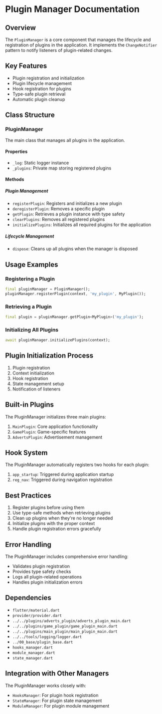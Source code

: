# Plugin Manager Documentation

## Overview
The `PluginManager` is a core component that manages the lifecycle and registration of plugins in the application. It implements the `ChangeNotifier` pattern to notify listeners of plugin-related changes.

## Key Features
- Plugin registration and initialization
- Plugin lifecycle management
- Hook registration for plugins
- Type-safe plugin retrieval
- Automatic plugin cleanup

## Class Structure

### PluginManager
The main class that manages all plugins in the application.

#### Properties
- `_log`: Static logger instance
- `_plugins`: Private map storing registered plugins

#### Methods

##### Plugin Management
- `registerPlugin`: Registers and initializes a new plugin
- `deregisterPlugin`: Removes a specific plugin
- `getPlugin`: Retrieves a plugin instance with type safety
- `clearPlugins`: Removes all registered plugins
- `initializePlugins`: Initializes all required plugins for the application

##### Lifecycle Management
- `dispose`: Cleans up all plugins when the manager is disposed

## Usage Examples

### Registering a Plugin
```dart
final pluginManager = PluginManager();
pluginManager.registerPlugin(context, 'my_plugin', MyPlugin());
```

### Retrieving a Plugin
```dart
final plugin = pluginManager.getPlugin<MyPlugin>('my_plugin');
```

### Initializing All Plugins
```dart
await pluginManager.initializePlugins(context);
```

## Plugin Initialization Process
1. Plugin registration
2. Context initialization
3. Hook registration
4. State management setup
5. Notification of listeners

## Built-in Plugins
The PluginManager initializes three main plugins:
1. `MainPlugin`: Core application functionality
2. `GamePlugin`: Game-specific features
3. `AdvertsPlugin`: Advertisement management

## Hook System
The PluginManager automatically registers two hooks for each plugin:
1. `app_startup`: Triggered during application startup
2. `reg_nav`: Triggered during navigation registration

## Best Practices
1. Register plugins before using them
2. Use type-safe methods when retrieving plugins
3. Clean up plugins when they're no longer needed
4. Initialize plugins with the proper context
5. Handle plugin registration errors gracefully

## Error Handling
The PluginManager includes comprehensive error handling:
- Validates plugin registration
- Provides type safety checks
- Logs all plugin-related operations
- Handles plugin initialization errors

## Dependencies
- `flutter/material.dart`
- `provider/provider.dart`
- `../../plugins/adverts_plugin/adverts_plugin_main.dart`
- `../../plugins/game_plugin/game_plugin_main.dart`
- `../../plugins/main_plugin/main_plugin_main.dart`
- `../../tools/logging/logger.dart`
- `../00_base/plugin_base.dart`
- `hooks_manager.dart`
- `module_manager.dart`
- `state_manager.dart`

## Integration with Other Managers
The PluginManager works closely with:
- `HooksManager`: For plugin hook registration
- `StateManager`: For plugin state management
- `ModuleManager`: For plugin module management 